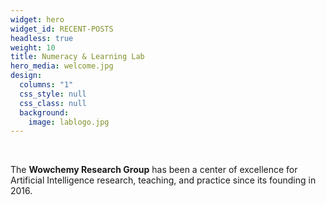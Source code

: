 ```yaml
---
widget: hero
widget_id: RECENT-POSTS
headless: true
weight: 10
title: Numeracy & Learning Lab
hero_media: welcome.jpg
design:
  columns: "1"
  css_style: null
  css_class: null
  background:
    image: lablogo.jpg
---
```


<br>

The **Wowchemy Research Group** has been a center of excellence for Artificial Intelligence research, teaching, and practice since its founding in 2016.
